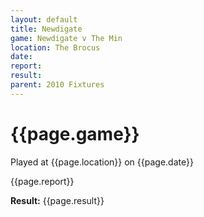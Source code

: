 ```yaml
---
layout: default
title: Newdigate
game: Newdigate v The Min
location: The Brocus
date: 
report: 
result: 
parent: 2010 Fixtures
---
```


# {{page.game}}

Played at {{page.location}} on {{page.date}}

{{page.report}}

**Result:** {{page.result}}
